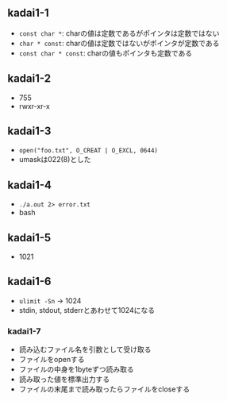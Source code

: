 ## kadai1-1

- `const char *`: charの値は定数であるがポインタは定数ではない
- `char * const`: charの値は定数ではないがポインタが定数である
- `const char * const`: charの値もポインタも定数である

## kadai1-2
- 755
- rwxr-xr-x

## kadai1-3
- `open("foo.txt", O_CREAT | O_EXCL, 0644)`  
- umaskは022(8)とした

## kadai1-4
- `./a.out 2> error.txt`
- bash

## kadai1-5
- 1021

## kadai1-6
- `ulimit -Sn` -> 1024
- stdin, stdout, stderrとあわせて1024になる

### kadai1-7
- 読み込むファイル名を引数として受け取る
- ファイルをopenする
- ファイルの中身を1byteずつ読み取る
- 読み取った値を標準出力する
- ファイルの末尾まで読み取ったらファイルをcloseする
